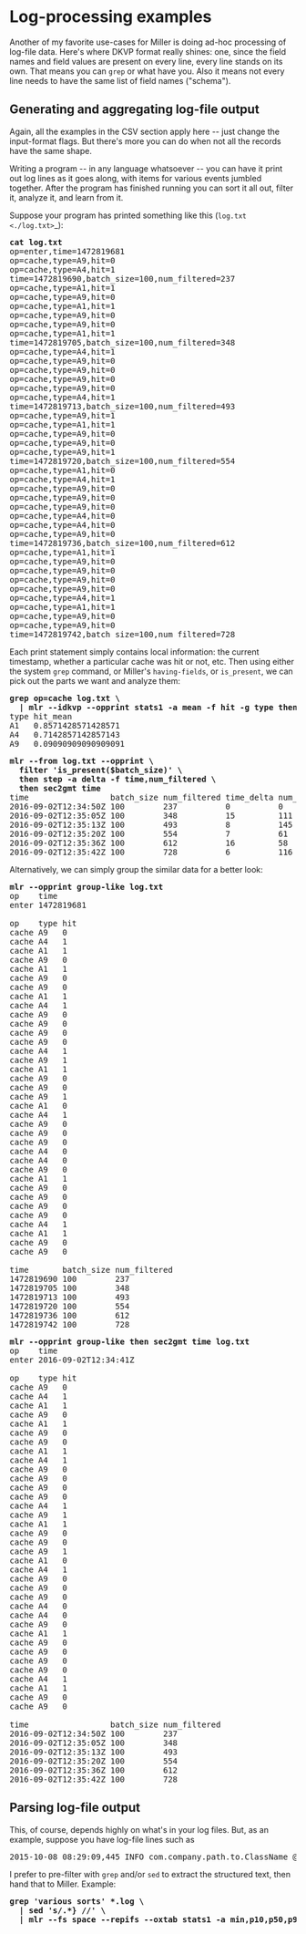 <!---  PLEASE DO NOT EDIT DIRECTLY. EDIT THE .md.in FILE PLEASE. --->
# Log-processing examples

Another of my favorite use-cases for Miller is doing ad-hoc processing of log-file data.  Here's where DKVP format really shines: one, since the field names and field values are present on every line, every line stands on its own. That means you can ``grep`` or what have you. Also it means not every line needs to have the same list of field names ("schema").

## Generating and aggregating log-file output

Again, all the examples in the CSV section apply here -- just change the input-format flags. But there's more you can do when not all the records have the same shape.

Writing a program -- in any language whatsoever -- you can have it print out log lines as it goes along, with items for various events jumbled together. After the program has finished running you can sort it all out, filter it, analyze it, and learn from it.

Suppose your program has printed something like this (`log.txt <./log.txt>`_):

<pre>
<b>cat log.txt</b>
op=enter,time=1472819681
op=cache,type=A9,hit=0
op=cache,type=A4,hit=1
time=1472819690,batch_size=100,num_filtered=237
op=cache,type=A1,hit=1
op=cache,type=A9,hit=0
op=cache,type=A1,hit=1
op=cache,type=A9,hit=0
op=cache,type=A9,hit=0
op=cache,type=A1,hit=1
time=1472819705,batch_size=100,num_filtered=348
op=cache,type=A4,hit=1
op=cache,type=A9,hit=0
op=cache,type=A9,hit=0
op=cache,type=A9,hit=0
op=cache,type=A9,hit=0
op=cache,type=A4,hit=1
time=1472819713,batch_size=100,num_filtered=493
op=cache,type=A9,hit=1
op=cache,type=A1,hit=1
op=cache,type=A9,hit=0
op=cache,type=A9,hit=0
op=cache,type=A9,hit=1
time=1472819720,batch_size=100,num_filtered=554
op=cache,type=A1,hit=0
op=cache,type=A4,hit=1
op=cache,type=A9,hit=0
op=cache,type=A9,hit=0
op=cache,type=A9,hit=0
op=cache,type=A4,hit=0
op=cache,type=A4,hit=0
op=cache,type=A9,hit=0
time=1472819736,batch_size=100,num_filtered=612
op=cache,type=A1,hit=1
op=cache,type=A9,hit=0
op=cache,type=A9,hit=0
op=cache,type=A9,hit=0
op=cache,type=A9,hit=0
op=cache,type=A4,hit=1
op=cache,type=A1,hit=1
op=cache,type=A9,hit=0
op=cache,type=A9,hit=0
time=1472819742,batch_size=100,num_filtered=728
</pre>

Each print statement simply contains local information: the current timestamp, whether a particular cache was hit or not, etc. Then using either the system ``grep`` command, or Miller's ``having-fields``, or ``is_present``, we can pick out the parts we want and analyze them:

<pre>
<b>grep op=cache log.txt \</b>
<b>  | mlr --idkvp --opprint stats1 -a mean -f hit -g type then sort -f type</b>
type hit_mean
A1   0.8571428571428571
A4   0.7142857142857143
A9   0.09090909090909091
</pre>

<pre>
<b>mlr --from log.txt --opprint \</b>
<b>  filter 'is_present($batch_size)' \</b>
<b>  then step -a delta -f time,num_filtered \</b>
<b>  then sec2gmt time</b>
time                 batch_size num_filtered time_delta num_filtered_delta
2016-09-02T12:34:50Z 100        237          0          0
2016-09-02T12:35:05Z 100        348          15         111
2016-09-02T12:35:13Z 100        493          8          145
2016-09-02T12:35:20Z 100        554          7          61
2016-09-02T12:35:36Z 100        612          16         58
2016-09-02T12:35:42Z 100        728          6          116
</pre>

Alternatively, we can simply group the similar data for a better look:

<pre>
<b>mlr --opprint group-like log.txt</b>
op    time
enter 1472819681

op    type hit
cache A9   0
cache A4   1
cache A1   1
cache A9   0
cache A1   1
cache A9   0
cache A9   0
cache A1   1
cache A4   1
cache A9   0
cache A9   0
cache A9   0
cache A9   0
cache A4   1
cache A9   1
cache A1   1
cache A9   0
cache A9   0
cache A9   1
cache A1   0
cache A4   1
cache A9   0
cache A9   0
cache A9   0
cache A4   0
cache A4   0
cache A9   0
cache A1   1
cache A9   0
cache A9   0
cache A9   0
cache A9   0
cache A4   1
cache A1   1
cache A9   0
cache A9   0

time       batch_size num_filtered
1472819690 100        237
1472819705 100        348
1472819713 100        493
1472819720 100        554
1472819736 100        612
1472819742 100        728
</pre>

<pre>
<b>mlr --opprint group-like then sec2gmt time log.txt</b>
op    time
enter 2016-09-02T12:34:41Z

op    type hit
cache A9   0
cache A4   1
cache A1   1
cache A9   0
cache A1   1
cache A9   0
cache A9   0
cache A1   1
cache A4   1
cache A9   0
cache A9   0
cache A9   0
cache A9   0
cache A4   1
cache A9   1
cache A1   1
cache A9   0
cache A9   0
cache A9   1
cache A1   0
cache A4   1
cache A9   0
cache A9   0
cache A9   0
cache A4   0
cache A4   0
cache A9   0
cache A1   1
cache A9   0
cache A9   0
cache A9   0
cache A9   0
cache A4   1
cache A1   1
cache A9   0
cache A9   0

time                 batch_size num_filtered
2016-09-02T12:34:50Z 100        237
2016-09-02T12:35:05Z 100        348
2016-09-02T12:35:13Z 100        493
2016-09-02T12:35:20Z 100        554
2016-09-02T12:35:36Z 100        612
2016-09-02T12:35:42Z 100        728
</pre>

## Parsing log-file output

This, of course, depends highly on what's in your log files. But, as an example, suppose you have log-file lines such as

<pre>
2015-10-08 08:29:09,445 INFO com.company.path.to.ClassName @ [sometext] various/sorts/of data {& punctuation} hits=1 status=0 time=2.378
</pre>

I prefer to pre-filter with ``grep`` and/or ``sed`` to extract the structured text, then hand that to Miller. Example:

<pre>
<b>grep 'various sorts' *.log \</b>
<b>  | sed 's/.*} //' \</b>
<b>  | mlr --fs space --repifs --oxtab stats1 -a min,p10,p50,p90,max -f time -g status</b>
</pre>
